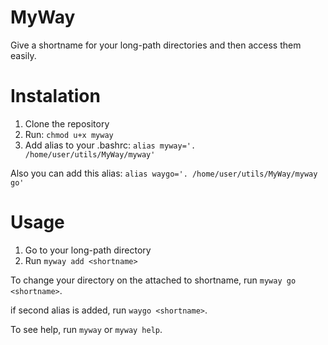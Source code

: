 # MyWay
Give a shortname for your long-path directories and then access them easily.

# Instalation
1. Clone the repository 
2. Run: `chmod u+x myway`
3. Add alias to your .bashrc:
`alias myway='. /home/user/utils/MyWay/myway'`

Also you can add this alias:
`alias waygo='. /home/user/utils/MyWay/myway go'`

# Usage 
1. Go to your long-path directory
2. Run `myway add <shortname>`

To change your directory on the attached to shortname, run `myway go <shortname>`.

if second alias is added, run `waygo <shortname>`.

To see help, run `myway` or `myway help`.
